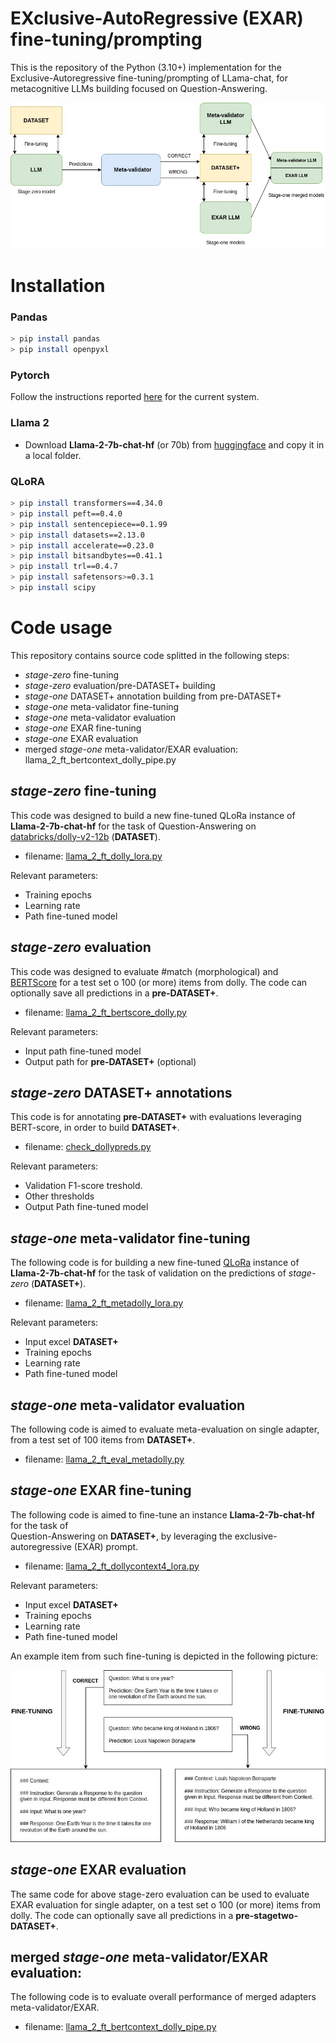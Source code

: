 # EXclusive-AutoRegressive (EXAR) fine-tuning/prompting

This is the repository of the Python (3.10+) implementation for the Exclusive-Autoregressive fine-tuning/prompting of LLama-chat, for metacognitive LLMs building focused on Question-Answering.

![Image 1](https://github.com/cfabiolongo/elicit-meta-llm/blob/master/images/meta-build.jpg)

# Installation

### Pandas 

```sh
> pip install pandas
> pip install openpyxl
```

### Pytorch

Follow the instructions reported [here](https://pytorch.org/) for the current system.

### Llama 2 

* Download **Llama-2-7b-chat-hf** (or 70b) from [huggingface](Llama-2-7b-chat-hf) and copy it in a local folder. 

### QLoRA

```sh
> pip install transformers==4.34.0
> pip install peft==0.4.0
> pip install sentencepiece==0.1.99
> pip install datasets==2.13.0
> pip install accelerate==0.23.0
> pip install bitsandbytes==0.41.1
> pip install trl==0.4.7
> pip install safetensors>=0.3.1
> pip install scipy
```

# Code usage

This repository contains source code splitted in the following steps:

* *stage-zero* fine-tuning
* *stage-zero* evaluation/pre-DATASET+ building
* *stage-one* DATASET+ annotation building from pre-DATASET+
* *stage-one* meta-validator fine-tuning
* *stage-one* meta-validator evaluation
* *stage-one* EXAR fine-tuning
* *stage-one* EXAR evaluation 
* merged *stage-one* meta-validator/EXAR evaluation: llama_2_ft_bertcontext_dolly_pipe.py

## *stage-zero* fine-tuning

This code was designed to build a new fine-tuned QLoRa instance of **Llama-2-7b-chat-hf** for the task of 
Question-Answering on [databricks/dolly-v2-12b](https://huggingface.co/databricks/dolly-v2-12b) (**DATASET**).

* filename: [llama_2_ft_dolly_lora.py](https://github.com/cfabiolongo/elicit-meta-llm/blob/master/llama_2_ft_dolly_lora.py)

Relevant parameters:
 
* Training epochs
* Learning rate
* Path fine-tuned model 


## *stage-zero* evaluation

This code was designed to evaluate #match (morphological) and [BERTScore](https://huggingface.co/spaces/evaluate-metric/bertscore) for a test set o 100 (or more) items from dolly.
The code can optionally save all predictions in a **pre-DATASET+**.

* filename: [llama_2_ft_bertscore_dolly.py](https://github.com/cfabiolongo/elicit-meta-llm/blob/master/llama_2_ft_bertscore_dolly.py)

Relevant parameters:
 
* Input path fine-tuned model
* Output path for **pre-DATASET+** (optional)


## *stage-zero* DATASET+ annotations

This code is for annotating **pre-DATASET+** with evaluations leveraging BERT-score, in order to build **DATASET+**.

* filename: [check_dollypreds.py](https://github.com/cfabiolongo/elicit-meta-llm/blob/master/check_dollypreds.py)

Relevant parameters:
 
* Validation F1-score treshold.
* Other thresholds
* Output Path fine-tuned model 

## *stage-one* meta-validator fine-tuning

The following code is for building a new fine-tuned [QLoRa](https://arxiv.org/abs/2305.14314) instance of **Llama-2-7b-chat-hf** for the task of
validation on the predictions of *stage-zero* (**DATASET+**).

* filename: [llama_2_ft_metadolly_lora.py](https://github.com/cfabiolongo/elicit-meta-llm/blob/master/llama_2_ft_metadolly_lora.py)

Relevant parameters:
 
* Input excel **DATASET+**
* Training epochs
* Learning rate
* Path fine-tuned model 

## *stage-one* meta-validator evaluation

The following code is aimed to evaluate meta-evaluation on single adapter, from a test set of 100 items from **DATASET+**.

* filename: [llama_2_ft_eval_metadolly.py](https://github.com/cfabiolongo/elicit-meta-llm/blob/master/llama_2_ft_eval_metadolly.py)

## *stage-one* EXAR fine-tuning

The following code is aimed to fine-tune an instance **Llama-2-7b-chat-hf** for the task of  
Question-Answering on **DATASET+**, by leveraging the exclusive-autoregressive (EXAR) prompt.

* filename: [llama_2_ft_dollycontext4_lora.py](https://github.com/cfabiolongo/elicit-meta-llm/blob/master/llama_2_ft_dollycontext4_lora.py)

Relevant parameters:

* Input excel **DATASET+**
* Training epochs
* Learning rate
* Path fine-tuned model 

An example item from such fine-tuning is depicted in the following picture:

![Image 1](https://github.com/cfabiolongo/elicit-meta-llm/blob/master/images/prompt-finetuning.jpg)

## *stage-one* EXAR evaluation

The same code for above stage-zero evaluation can be used to evaluate EXAR evaluation for single adapter, on a test set o 100 (or more) items from dolly.
The code can optionally save all predictions in a **pre-stagetwo-DATASET+**.

## merged *stage-one* meta-validator/EXAR evaluation: 

The following code is to evaluate overall performance of merged adapters meta-validator/EXAR.

* filename: [llama_2_ft_bertcontext_dolly_pipe.py](https://github.com/cfabiolongo/elicit-meta-llm/blob/master/llama_2_ft_bertcontext_dolly_pipe.py)


